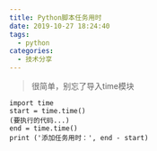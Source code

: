 ```yaml
---
title: Python脚本任务用时
date: 2019-10-27 18:24:40
tags:
  - python
categories:
  - 技术分享
---
```


>很简单，别忘了导入time模块

```
import time
start = time.time()
(要执行的代码...)
end = time.time()
print ('添加任务用时：', end - start)
```

